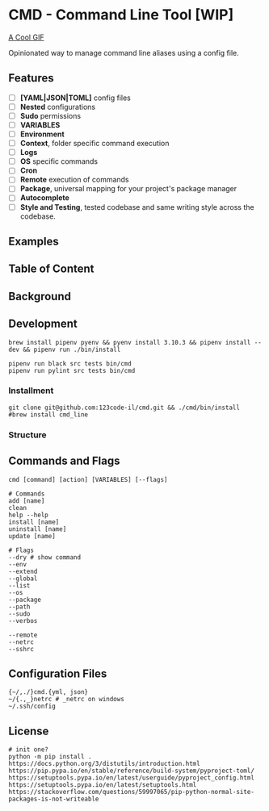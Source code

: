 # CMD - Command Line Tool [WIP]

[A Cool GIF]()

Opinionated way to manage command line aliases using a config file.

## Features
- [ ] **[YAML|JSON|TOML]** config files
- [ ] **Nested** configurations
- [ ] **Sudo** permissions
- [ ] **VARIABLES**
- [ ] **Environment**
- [ ] **Context**, folder specific command execution
- [ ] **Logs**
- [ ] **OS** specific commands
- [ ] **Cron**
- [ ] **Remote** execution of commands
- [ ] **Package**, universal mapping for your project's package manager
- [ ] **Autocomplete**
- [ ] **Style and Testing**, tested codebase and same writing style across the codebase.

## Examples

## Table of Content
## Background

## Development
```
brew install pipenv pyenv && pyenv install 3.10.3 && pipenv install --dev && pipenv run ./bin/install

pipenv run black src tests bin/cmd
pipenv run pylint src tests bin/cmd
```
### Installment
```
git clone git@github.com:123code-il/cmd.git && ./cmd/bin/install
#brew install cmd_line
```
### Structure

## Commands and Flags

```
cmd [command] [action] [VARIABLES] [--flags]

# Commands
add [name]
clean
help --help
install [name]
uninstall [name]
update [name]

# Flags
--dry # show command
--env
--extend
--global
--list
--os
--package
--path
--sudo
--verbos

--remote
--netrc
--sshrc
```

## Configuration Files
```
{~/,./}cmd.{yml, json}
~/{.,_}netrc # _netrc on windows
~/.ssh/config
```

## License
```
# init one?
python -m pip install .
https://docs.python.org/3/distutils/introduction.html
https://pip.pypa.io/en/stable/reference/build-system/pyproject-toml/
https://setuptools.pypa.io/en/latest/userguide/pyproject_config.html
https://setuptools.pypa.io/en/latest/setuptools.html
https://stackoverflow.com/questions/59997065/pip-python-normal-site-packages-is-not-writeable
```
